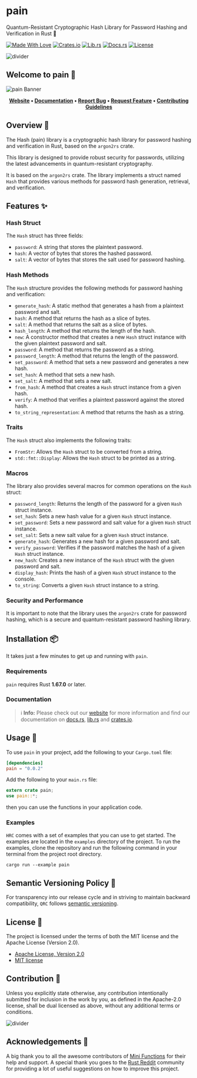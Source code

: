 # pain

Quantum-Resistant Cryptographic Hash Library for Password Hashing and Verification in Rust 🦀

[![Made With Love][made-with-rust]][6]
[![Crates.io][crates-badge]][8]
[![Lib.rs][libs-badge]][10]
[![Docs.rs][docs-badge]][9]
[![License][license-badge]][2]

![divider][divider]

## Welcome to pain 👋

![pain Banner][banner]

<!-- markdownlint-disable MD033 -->
<center>

**[Website][0]
• [Documentation][9]
• [Report Bug][3]
• [Request Feature][3]
• [Contributing Guidelines][4]**

</center>

<!-- markdownlint-enable MD033 -->

## Overview 📖

The Hash (pain) library is a cryptographic hash library for password
hashing and verification in Rust, based on the `argon2rs` crate.

This library is designed to provide robust security for passwords,
utilizing the latest advancements in quantum-resistant cryptography.

It is based on the `argon2rs` crate. The library implements a struct
named `Hash` that provides various methods for password hash
generation, retrieval, and verification.

## Features ✨

### Hash Struct

The `Hash` struct has three fields:

- `password`: A string that stores the plaintext password.
- `hash`: A vector of bytes that stores the hashed password.
- `salt`: A vector of bytes that stores the salt used for password
  hashing.

### Hash Methods

The `Hash` structure provides the following methods for password hashing
and verification:

- `generate_hash`: A static method that generates a hash from a
  plaintext password and salt.
- `hash`: A method that returns the hash as a slice of bytes.
- `salt`: A method that returns the salt as a slice of bytes.
- `hash_length`: A method that returns the length of the hash.
- `new`: A constructor method that creates a new `Hash` struct instance
  with the given plaintext password and salt.
- `password`: A method that returns the password as a string.
- `password_length`: A method that returns the length of the password.
- `set_password`: A method that sets a new password and generates a new
  hash.
- `set_hash`: A method that sets a new hash.
- `set_salt`: A method that sets a new salt.
- `from_hash`: A method that creates a `Hash` struct instance from a
  given hash.
- `verify`: A method that verifies a plaintext password against the
  stored hash.
- `to_string_representation`: A method that returns the hash as a
  string.

### Traits

The `Hash` struct also implements the following traits:

- `FromStr`: Allows the `Hash` struct to be converted from a string.
- `std::fmt::Display`: Allows the `Hash` struct to be printed as a
  string.

### Macros

The library also provides several macros for common operations on the
`Hash` struct:

- `password_length`: Returns the length of the password for a given
  `Hash` struct instance.
- `set_hash`: Sets a new hash value for a given `Hash` struct instance.
- `set_password`: Sets a new password and salt value for a given `Hash`
  struct instance.
- `set_salt`: Sets a new salt value for a given `Hash` struct instance.
- `generate_hash`: Generates a new hash for a given password and salt.
- `verify_password`: Verifies if the password matches the hash of a
  given `Hash` struct instance.
- `new_hash`: Creates a new instance of the `Hash` struct with the given
  password and salt.
- `display_hash`: Prints the hash of a given `Hash` struct instance to
  the console.
- `to_string`: Converts a given `Hash` struct instance to a string.

### Security and Performance

It is important to note that the library uses the `argon2rs` crate for
password hashing, which is a secure and quantum-resistant password
hashing library.

## Installation 📦

It takes just a few minutes to get up and running with `pain`.

### Requirements

`pain` requires Rust **1.67.0** or later.

### Documentation

> ℹ️ **Info:** Please check out our [website][0] for more information
and find our documentation on [docs.rs][9], [lib.rs][10] and
[crates.io][8].

## Usage 📖

To use `pain` in your project, add the following to your
`Cargo.toml` file:

```toml
[dependencies]
pain = "0.0.2"
```

Add the following to your `main.rs` file:

```rust
extern crate pain;
use pain::*;
```

then you can use the functions in your application code.

### Examples

`HRC` comes with a set of examples that you can use to get started. The
examples are located in the `examples` directory of the project. To run
the examples, clone the repository and run the following command in your
terminal from the project root directory.

```shell
cargo run --example pain
```

## Semantic Versioning Policy 🚥

For transparency into our release cycle and in striving to maintain
backward compatibility, `QRC` follows [semantic versioning][7].

## License 📝

The project is licensed under the terms of both the MIT license and the
Apache License (Version 2.0).

- [Apache License, Version 2.0][1]
- [MIT license][2]

## Contribution 🤝

Unless you explicitly state otherwise, any contribution intentionally
submitted for inclusion in the work by you, as defined in the Apache-2.0
license, shall be dual licensed as above, without any additional terms
or conditions.

![divider][divider]

## Acknowledgements 💙

A big thank you to all the awesome contributors of [Mini Functions][6]
for their help and support. A special thank you goes to the
[Rust Reddit](https://www.reddit.com/r/rust/) community for providing a
lot of useful suggestions on how to improve this project.

[0]: https://minifunctions.com/pain
[1]: http://www.apache.org/licenses/LICENSE-2.0
[2]: http://opensource.org/licenses/MIT
[3]: https://github.com/sebastienrousseau/pain/issues
[4]: https://raw.githubusercontent.com/sebastienrousseau/pain/main/.github/CONTRIBUTING.md
[6]: https://github.com/sebastienrousseau/pain/graphs/contributors
[7]: http://semver.org/
[8]: https://crates.io/crates/pain
[9]: https://docs.rs/pain
[10]: https://lib.rs/crates/pain

[banner]: https://raw.githubusercontent.com/sebastienrousseau/vault/main/assets/pain/banners/banner-pain-1597x377.svg "pain Banner"
[crates-badge]: https://img.shields.io/crates/v/pain.svg?style=for-the-badge 'Crates.io'
[divider]: https://raw.githubusercontent.com/sebastienrousseau/vault/main/assets/elements/divider.svg "divider"
[docs-badge]: https://img.shields.io/docsrs/pain.svg?style=for-the-badge 'Docs.rs'
[libs-badge]: https://img.shields.io/badge/lib.rs-v0.0.2-orange.svg?style=for-the-badge 'Lib.rs'
[license-badge]: https://img.shields.io/crates/l/pain.svg?style=for-the-badge 'License'
[made-with-rust]: https://img.shields.io/badge/rust-f04041?style=for-the-badge&labelColor=c0282d&logo=rust 'Made With Rust'
